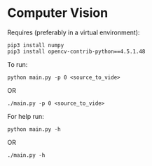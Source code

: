# Computer Vision
Requires (preferably in a virtual environment):
```
pip3 install numpy
pip3 install opencv-contrib-python==4.5.1.48
```

To run:
```
python main.py -p 0 <source_to_vide>
```
OR
```
./main.py -p 0 <source_to_vide>
```

For help run:
```
python main.py -h
```
OR
```
./main.py -h
```